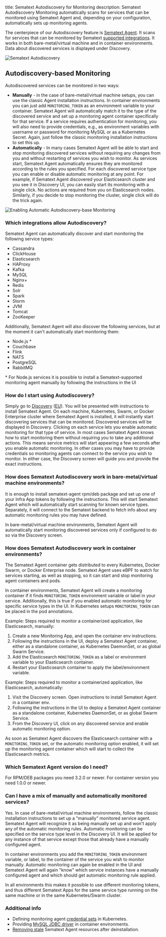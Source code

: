 title: Sematext Autodiscovery for Monitoring
description: Sematext Autodiscovery Monitoring automatically scans for services that can be monitored using Sematext Agent and, depending on your configuration, automatically sets up monitoring agents. 

The centerpiece of our Autodiscovery feature is [Sematext Agent](../agents/sematext-agent). It scans for services that can be monitored by Sematext
[supported integrations](autodiscovery/#which-integrations-allow-autodiscovery). It works in both bare-metal/virtual machine and in container environments. Data about discovered services is displayed under Discovery.

<img class="content-modal-image" alt="Sematext Autodiscovery" src="../../images/monitoring/autodiscovery-ui.png" title="Sematext Autodiscovery">

## Autodiscovery-based Monitoring
Autodiscovered services can be monitored in two ways:

- **Manually** - in the case of bare-metal/virtual machine setups, you can use the classic Agent installation instructions. In container environments you can just add `MONITORING_TOKEN` as an environment variable to your container. Sematext Agent will automatically match it to the type of the discovered service and set up a monitoring agent container specifically for that service. If a service requires authentication for monitoring, you will also need to provide credentials, e.g., as environment variables with username or password for monitoring MySQL or as a Kubernetes Secret. Again, just follow the classic monitoring installation instructions to set this up.
- **Automatically** - In many cases Sematext Agent will be able to start and stop monitoring discovered services without requiring any changes from you and without restarting of services you wish to monitor. As services start, Sematext Agent automatically ensures they are monitored according to the rules you specified. For each discovered service type you can enable or disable automatic monitoring at any point. For example, if Sematext Agent discovered your Elasticsearch cluster and you see it in Discovery UI, you can easily start its monitoring with a single click. No actions are required from you on Elasticsearch nodes. Similarly, if you decide to stop monitoring the cluster, single click will do the trick again. 

<img class="content-modal-image" alt="Enabling Automatic Autodiscovery-base Monitoring" src="../../images/monitoring/automatic-autodiscovery-monitoring.png" title="Enabling Automatic Autodiscovery-based Monitoring">

### Which integrations allow Autodiscovery?

Sematext Agent can automatically discover and start monitoring the following service types:

- Cassandra
- ClickHouse
- Elasticsearch
- HAProxy
- Kafka
- MySQL
- Nginx+
- Redis
- Solr
- Spark
- Storm
- JVM
- Tomcat
- ZooKeeper

Additionally, Sematext Agent will also discover the following services, but at the moment it can't automatically start monitoring them:

- Node.js *
- Couchbase
- Flink
- NATS
- PostgreSQL
- RabbitMQ

\* For Node.js services it is possible to install a Sematext-supported monitoring agent manually by following the instructions in the UI 

### How do I start using Autodiscovery?

Simply go to [Discovery](https://apps.sematext.com/ui/discovery/overview) ([EU](https://apps.eu.sematext.com/ui/discovery/overview)). You will be presented with instructions to install Sematext Agent. On each machine, Kubernetes, Swarm, or Docker Enterprise cluster where Sematext Agent
is installed, it will instantly start discovering services that can be monitored. Discovered services will be displayed in Discovery. Clicking on each service lets you enable automatic monitoring for that type of service. In most cases Sematext Agent knows how to start monitoring them without requiring you to take any additional actions. This means service metrics will start appearing a few seconds after you enable automatic monitoring. In other cases you may have to provide credentials so monitoring agents can connect to the service you wish to monitor. In either case, the Discovery screen will guide you and provide the exact instructions.

### How does Sematext Autodiscovery work in bare-metal/virtual machine environments?

It is enough to install sematext-agent rpm/deb package and set up one of your Infra App tokens by following the instructions. This will start Sematext Agent which will
automatically start scanning for known service types. Separately, it will connect to the Sematext backend to fetch info about any automatic monitoring rules you may have defined.

In bare-metal/virtual machine environments, Sematext Agent will automatically start monitoring discovered services only if configured to do so via the Discovery screen.

### How does Sematext Autodiscovery work in container environments? 

The Sematext Agent container gets distributed to every Kubernetes, Docker Swarm, or Docker Enterprise node. Sematext Agent uses eBPF to watch for services starting, as well as stopping, so it can start and stop monitoring agent containers and pods.

In container environments, Sematext Agent will create a monitoring container if it finds `MONITORING_TOKEN` environment variable or label in your service. Additionally, this is true if you enabled automatic monitoring for specific service types in the UI. In Kubernetes setups `MONITORING_TOKEN` can be placed in the pod annotations.

Example: Steps required to monitor a containerized application, like Elasticsearch, manually: 

1. Create a new Monitoring App, and open the container env instructions.
2. Following the instructions in the UI, deploy a Sematext Agent container, either as a standalone container, as Kubernetes DaemonSet, or as global Swarm Service.
3. Add the Elasticsearch `MONITORING_TOKEN` as a label or environment variable to your Elasticsearch container.
4. Restart your Elasticsearch container to apply the label/environment variable.

Example: Steps required to monitor a containerized application, like Elasticsearch, automatically:

1. Visit the Discovery screen. Open instructions to install Sematext Agent in a container env.
2. Following the instructions in the UI to deploy a Sematext Agent container as a standalone container, Kubernetes DaemonSet, or as global Swarm Service.
3. From the Discovery UI, click on any discovered service and enable automatic monitoring option.

As soon as Sematext Agent discovers the Elasticsearch container with a `MONITORING_TOKEN` set, or the automatic monitoring option enabled, it will set up the monitoring agent container which will start to collect the Elasticsearch metrics. 

### Which Sematext Agent version do I need?

For RPM/DEB packages you need 3.2.0 or newer. For container version you need 1.0.0 or newer. 

### Can I have a mix of manually and automatically monitored services?

Yes. In case of bare-metal/virtual machine environments, follow the classic installation instructions to set up a "manually" monitored service agent. Sematext Agent will recognize it as being manually set up and won't apply any of the automatic monitoring rules. Automatic monitoring can be specified on the service type level in the Discovery UI. It will be applied for any instance of that service except those that already have a manually configured agent.

In container environments you add the `MONITORING_TOKEN` environment variable, or label, to the container of the service you wish to monitor manually. Automatic monitoring can again be enabled in the UI and Sematext Agent will again "know" which service instances have a manually configured agent and which should get automatic monitoring rule applied.  

In all environments this makes it possible to use different monitoring tokens, and thus different Sematext Apps for the same service type running on the same machine or in the same Kubernetes/Swarm cluster.

### Additional info

- Defining monitoring agent [credential sets](../agents/sematext-agent/autodisco/credential-sets) in Kubernetes.
- Providing [MySQL JDBC driver](../agents/sematext-agent/autodisco/mysql-driver) in container environments.
- [Removing stale](../agents/sematext-agent/autodisco/removing-stale-resources) Sematext Agent resources after deinstallation.
